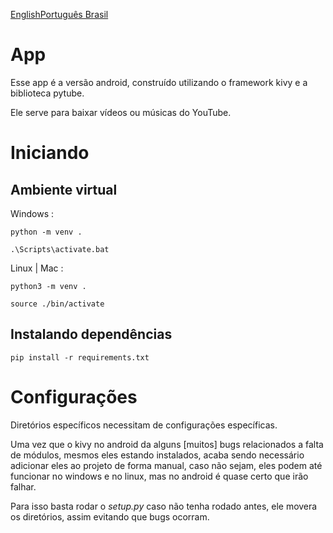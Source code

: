 [English](README.md)[Português Brasil](README-br.md)

# App

Esse app é a versão android, construído utilizando o framework kivy e a biblioteca pytube.

Ele serve para baixar vídeos ou músicas do YouTube.

# Iniciando

## Ambiente virtual

Windows :

    python -m venv .

    .\Scripts\activate.bat

Linux | Mac :

    python3 -m venv .

    source ./bin/activate

## Instalando dependências

    pip install -r requirements.txt

# Configurações

Diretórios específicos necessitam de configurações específicas.

Uma vez que o kivy no android da alguns [muitos] bugs relacionados a falta de módulos, mesmos eles estando instalados, acaba sendo necessário adicionar eles ao projeto de forma manual, caso não sejam, eles podem até funcionar no windows e no linux, mas no android é quase certo que irão falhar.

Para isso basta rodar o *setup.py* caso não tenha rodado antes, ele movera os diretórios, assim evitando que bugs ocorram.